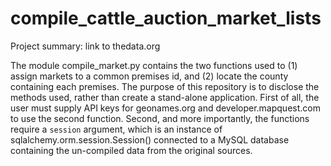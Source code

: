 compile_cattle_auction_market_lists
===================================

Project summary:
link to thedata.org

The module compile_market.py contains the two functions used to (1) assign markets to a common premises id, and (2) locate the county containing each premises.
The purpose of this repository is to disclose the methods used, rather than create a stand-alone application.
First of all, the user must supply API keys for geonames.org and developer.mapquest.com to use the second function.
Second, and more importantly, the functions require a `session` argument, which is an instance of sqlalchemy.orm.session.Session() connected to a MySQL database containing the un-compiled data from the original sources.
